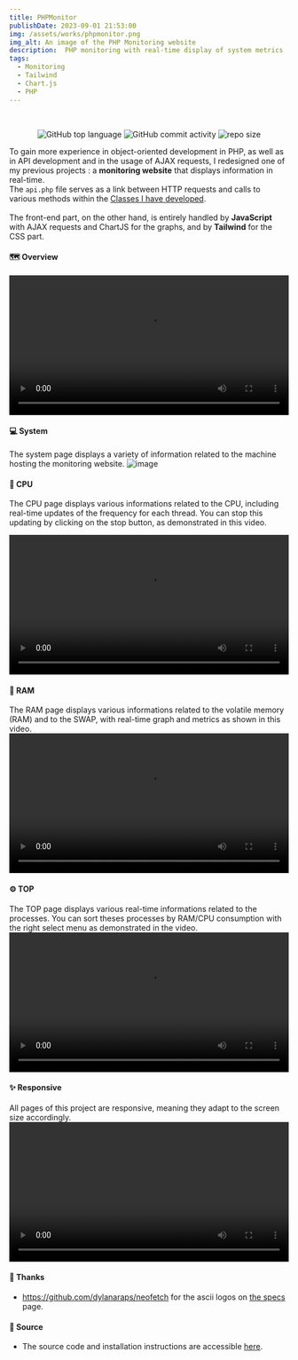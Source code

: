 ```yaml
---
title: PHPMonitor
publishDate: 2023-09-01 21:53:00
img: /assets/works/phpmonitor.png
img_alt: An image of the PHP Monitoring website
description:  PHP monitoring with real-time display of system metrics 
tags:
  - Monitoring
  - Tailwind
  - Chart.js
  - PHP
---
```


<div align="center">
  <br/>    
  
  ![GitHub top language](https://img.shields.io/github/languages/top/NullBrunk/PHPMonitor?style=for-the-badge)
  ![GitHub commit activity](https://img.shields.io/github/commit-activity/m/NullBrunk/PHPMonitor?style=for-the-badge)
  ![repo size](https://img.shields.io/github/repo-size/NullBrunk/PHPMonitor?style=for-the-badge)

</div>

To gain more experience in object-oriented development in PHP, as well as in API development and in the usage of AJAX requests, I redesigned one of my previous projects :  a **monitoring website** that displays information in real-time.
<br>The `api.php` file serves as a link between HTTP requests and calls to various methods within the <a href="https://github.com/NullBrunk/PHPMonitor/tree/main/App/Class" target="_blank">Classes I have developed</a>.
<br><br>
The front-end part, on the other hand, is entirely handled by **JavaScript** with AJAX requests and ChartJS for the graphs, and by **Tailwind** for the CSS part.

#### 🗺️ Overview  
<video controls width="100%" src="https://github.com/NullBrunk/PHPMonitor/assets/125673909/1ea23d5f-1619-4a48-8f1c-fa6064ace70e"></video>





#### 💻 System
The system page displays a variety of information related to the machine hosting the monitoring website.
![image](https://github.com/NullBrunk/PHPMonitor/assets/125673909/182d47c1-8a0f-4e09-aa9b-c8311605f042)


#### 🔳 CPU

The CPU page displays various informations related to the CPU, including real-time updates of the frequency for each thread. You can stop this updating by clicking on the stop button, as demonstrated in this video.

<video controls width="100%" src="https://github.com/NullBrunk/PHPMonitor/assets/125673909/e68a3c16-911c-4cb4-b09e-c62ed6f2a3ad"></video>

#### 💾 RAM

The RAM page displays various informations related to the volatile memory (RAM) and to the SWAP, with real-time graph and metrics as shown in this video.
<video controls width="100%" src="https://github.com/NullBrunk/PHPMonitor/assets/125673909/332354e2-87ef-494e-968e-6553bba30def"></video>


#### ⚙️ TOP 

The TOP page displays various real-time informations related to the processes. You can sort theses processes by RAM/CPU consumption with the right select menu as demonstrated in the video.
<video controls width="100%" src="https://github.com/NullBrunk/PHPMonitor/assets/125673909/86e69d90-7355-4d02-954b-b1cac25f9c6f"></video>



#### ✨ Responsive
All pages of this project are responsive, meaning they adapt to the screen size accordingly.
<video controls width="100%" src="https://github.com/NullBrunk/PHPMonitor/assets/125673909/fca04462-4505-4e8d-9eb4-8265a1561033"></video>


#### 🤝 Thanks

- https://github.com/dylanaraps/neofetch for the ascii logos on <a href="https://github.com/NullBrunk/PHPMonitor/blob/main/specs.php">the specs</a> page.


#### 📂 Source
- The source code and installation instructions are accessible <a href="https://github.com/NullBrunk/PHPMonitor" target="_blank">here</a>.